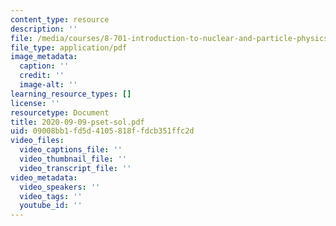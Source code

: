 ```yaml
---
content_type: resource
description: ''
file: /media/courses/8-701-introduction-to-nuclear-and-particle-physics-fall-2020/2020-09-09-pset-sol.pdf
file_type: application/pdf
image_metadata:
  caption: ''
  credit: ''
  image-alt: ''
learning_resource_types: []
license: ''
resourcetype: Document
title: 2020-09-09-pset-sol.pdf
uid: 09008bb1-fd5d-4105-818f-fdcb351ffc2d
video_files:
  video_captions_file: ''
  video_thumbnail_file: ''
  video_transcript_file: ''
video_metadata:
  video_speakers: ''
  video_tags: ''
  youtube_id: ''
---
```

